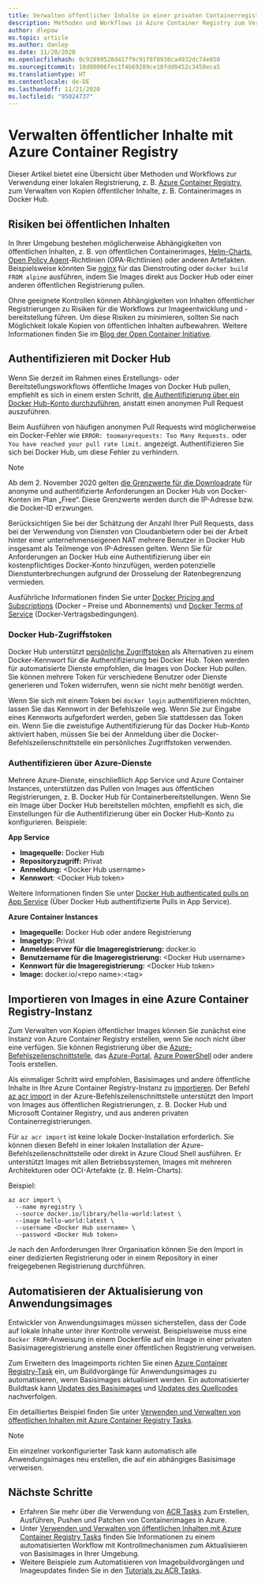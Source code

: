```yaml
---
title: Verwalten öffentlicher Inhalte in einer privaten Containerregistrierung
description: Methoden und Workflows in Azure Container Registry zum Verwalten von Abhängigkeiten in öffentlichen Images von Docker Hub und anderen öffentlichen Inhalten
author: dlepow
ms.topic: article
ms.author: danlep
ms.date: 11/20/2020
ms.openlocfilehash: 0c92899528d417f9c91f8f8930ca4932dc74e850
ms.sourcegitcommit: 10d00006fec1f4b69289ce18fdd0452c3458eca5
ms.translationtype: HT
ms.contentlocale: de-DE
ms.lasthandoff: 11/21/2020
ms.locfileid: "95024737"
---
```

# <a name="manage-public-content-with-azure-container-registry"></a>Verwalten öffentlicher Inhalte mit Azure Container Registry

Dieser Artikel bietet eine Übersicht über Methoden und Workflows zur Verwendung einer lokalen Registrierung, z. B. [Azure Container Registry](container-registry-intro.md), zum Verwalten von Kopien öffentlicher Inhalte, z. B. Containerimages in Docker Hub. 


## <a name="risks-with-public-content"></a>Risiken bei öffentlichen Inhalten

In Ihrer Umgebung bestehen möglicherweise Abhängigkeiten von öffentlichen Inhalten, z. B. von öffentlichen Containerimages, [Helm-Charts](https://helm.sh/), [Open Policy Agent](https://www.openpolicyagent.org/)-Richtlinien (OPA-Richtlinien) oder anderen Artefakten. Beispielsweise könnten Sie [nginx](https://hub.docker.com/_/nginx) für das Dienstrouting oder `docker build FROM alpine` ausführen, indem Sie Images direkt aus Docker Hub oder einer anderen öffentlichen Registrierung pullen. 

Ohne geeignete Kontrollen können Abhängigkeiten von Inhalten öffentlicher Registrierungen zu Risiken für die Workflows zur Imageentwicklung und -bereitstellung führen. Um diese Risiken zu minimieren, sollten Sie nach Möglichkeit lokale Kopien von öffentlichen Inhalten aufbewahren. Weitere Informationen finden Sie im [Blog der Open Container Initiative](https://opencontainers.org/posts/blog/2020-10-30-consuming-public-content/). 

## <a name="authenticate-with-docker-hub"></a>Authentifizieren mit Docker Hub

Wenn Sie derzeit im Rahmen eines Erstellungs- oder Bereitstellungsworkflows öffentliche Images von Docker Hub pullen, empfiehlt es sich in einem ersten Schritt, [die Authentifizierung über ein Docker Hub-Konto durchzuführen](https://docs.docker.com/docker-hub/download-rate-limit/#how-do-i-authenticate-pull-requests), anstatt einen anonymen Pull Request auszuführen.

Beim Ausführen von häufigen anonymen Pull Requests wird möglicherweise ein Docker-Fehler wie `ERROR: toomanyrequests: Too Many Requests.` oder `You have reached your pull rate limit.` angezeigt. Authentifizieren Sie sich bei Docker Hub, um diese Fehler zu verhindern.

> [!NOTE]
> Ab dem 2. November 2020 gelten [die Grenzwerte für die Downloadrate](https://docs.docker.com/docker-hub/download-rate-limit) für anonyme und authentifizierte Anforderungen an Docker Hub von Docker-Konten im Plan „Free“. Diese Grenzwerte werden durch die IP-Adresse bzw. die Docker-ID erzwungen. 
>
> Berücksichtigen Sie bei der Schätzung der Anzahl Ihrer Pull Requests, dass bei der Verwendung von Diensten von Cloudanbietern oder bei der Arbeit hinter einer unternehmenseigenen NAT mehrere Benutzer in Docker Hub insgesamt als Teilmenge von IP-Adressen gelten. Wenn Sie für Anforderungen an Docker Hub eine Authentifizierung über ein kostenpflichtiges Docker-Konto hinzufügen, werden potenzielle Dienstunterbrechungen aufgrund der Drosselung der Ratenbegrenzung vermieden.
>
> Ausführliche Informationen finden Sie unter [Docker Pricing and Subscriptions](https://www.docker.com/pricing) (Docker – Preise und Abonnements) und [Docker Terms of Service](https://www.docker.com/legal/docker-terms-service) (Docker-Vertragsbedingungen).

### <a name="docker-hub-access-token"></a>Docker Hub-Zugriffstoken

Docker Hub unterstützt [persönliche Zugriffstoken](https://docs.docker.com/docker-hub/access-tokens/) als Alternativen zu einem Docker-Kennwort für die Authentifizierung bei Docker Hub. Token werden für automatisierte Dienste empfohlen, die Images von Docker Hub pullen. Sie können mehrere Token für verschiedene Benutzer oder Dienste generieren und Token widerrufen, wenn sie nicht mehr benötigt werden.

Wenn Sie sich mit einem Token bei `docker login` authentifizieren möchten, lassen Sie das Kennwort in der Befehlszeile weg. Wenn Sie zur Eingabe eines Kennworts aufgefordert werden, geben Sie stattdessen das Token ein. Wenn Sie die zweistufige Authentifizierung für das Docker Hub-Konto aktiviert haben, müssen Sie bei der Anmeldung über die Docker-Befehlszeilenschnittstelle ein persönliches Zugriffstoken verwenden.

### <a name="authenticate-from-azure-services"></a>Authentifizieren über Azure-Dienste

Mehrere Azure-Dienste, einschließlich App Service und Azure Container Instances, unterstützen das Pullen von Images aus öffentlichen Registrierungen, z. B. Docker Hub für Containerbereitstellungen. Wenn Sie ein Image über Docker Hub bereitstellen möchten, empfiehlt es sich, die Einstellungen für die Authentifizierung über ein Docker Hub-Konto zu konfigurieren. Beispiele:

**App Service**

* **Imagequelle:** Docker Hub
* **Repositoryzugriff:** Privat
* **Anmeldung:** \<Docker Hub username>
* **Kennwort**: \<Docker Hub token>

Weitere Informationen finden Sie unter [Docker Hub authenticated pulls on App Service](https://azure.github.io/AppService/2020/10/15/Docker-Hub-authenticated-pulls-on-App-Service.html) (Über Docker Hub authentifizierte Pulls in App Service).

**Azure Container Instances**

* **Imagequelle:** Docker Hub oder andere Registrierung
* **Imagetyp:** Privat
* **Anmeldeserver für die Imageregistrierung:** docker.io
* **Benutzername für die Imageregistrierung:** \<Docker Hub username>
* **Kennwort für die Imageregistrierung:** \<Docker Hub token>
* **Image:** docker.io/\<repo name\>:\<tag>

## <a name="import-images-to-an-azure-container-registry"></a>Importieren von Images in eine Azure Container Registry-Instanz
 
Zum Verwalten von Kopien öffentlicher Images können Sie zunächst eine Instanz von Azure Container Registry erstellen, wenn Sie noch nicht über eine verfügen. Sie können Registrierung über die [Azure-Befehlszeilenschnittstelle](container-registry-get-started-azure-cli.md), das [Azure-Portal](container-registry-get-started-portal.md), [Azure PowerShell](container-registry-get-started-powershell.md) oder andere Tools erstellen. 

Als einmaliger Schritt wird empfohlen, Basisimages und andere öffentliche Inhalte in Ihre Azure Container Registry-Instanz zu [importieren](container-registry-import-images.md). Der Befehl [az acr import](/cli/azure/acr#az_acr_import) in der Azure-Befehlszeilenschnittstelle unterstützt den Import von Images aus öffentlichen Registrierungen, z. B. Docker Hub und Microsoft Container Registry, und aus anderen privaten Containerregistrierungen. 

Für `az acr import` ist keine lokale Docker-Installation erforderlich. Sie können diesen Befehl in einer lokalen Installation der Azure-Befehlszeilenschnittstelle oder direkt in Azure Cloud Shell ausführen. Er unterstützt Images mit allen Betriebssystemen, Images mit mehreren Architekturen oder OCI-Artefakte (z. B. Helm-Charts).

Beispiel:

```azurecli-interactive
az acr import \
  --name myregistry \
  --source docker.io/library/hello-world:latest \
  --image hello-world:latest \
  --username <Docker Hub username> \
  --password <Docker Hub token>
```

Je nach den Anforderungen Ihrer Organisation können Sie den Import in einer dedizierten Registrierung oder in einem Repository in einer freigegebenen Registrierung durchführen.

## <a name="automate-application-image-updates"></a>Automatisieren der Aktualisierung von Anwendungsimages

Entwickler von Anwendungsimages müssen sicherstellen, dass der Code auf lokale Inhalte unter ihrer Kontrolle verweist. Beispielsweise muss eine `Docker FROM`-Anweisung in einem Dockerfile auf ein Image in einer privaten Basisimageregistrierung anstelle einer öffentlichen Registrierung verweisen. 

Zum Erweitern des Imageimports richten Sie einen [Azure Container Registry-Task](container-registry-tasks-overview.md) ein, um Buildvorgänge für Anwendungsimages zu automatisieren, wenn Basisimages aktualisiert werden. Ein automatisierter Buildtask kann [Updates des Basisimages](container-registry-tasks-base-images.md) und [Updates des Quellcodes](container-registry-tasks-overview.md#trigger-task-on-source-code-update) nachverfolgen.

Ein detailliertes Beispiel finden Sie unter [Verwenden und Verwalten von öffentlichen Inhalten mit Azure Container Registry Tasks](tasks-consume-public-content.md). 

> [!NOTE]
> Ein einzelner vorkonfigurierter Task kann automatisch alle Anwendungsimages neu erstellen, die auf ein abhängiges Basisimage verweisen. 
 
## <a name="next-steps"></a>Nächste Schritte
 
* Erfahren Sie mehr über die Verwendung von [ACR Tasks](container-registry-tasks-overview.md) zum Erstellen, Ausführen, Pushen und Patchen von Containerimages in Azure.
* Unter [Verwenden und Verwalten von öffentlichen Inhalten mit Azure Container Registry Tasks](tasks-consume-public-content.md) finden Sie Informationen zu einem automatisierten Workflow mit Kontrollmechanismen zum Aktualisieren von Basisimages in Ihrer Umgebung. 
* Weitere Beispiele zum Automatisieren von Imagebuildvorgängen und Imageupdates finden Sie in den [Tutorials zu ACR Tasks](container-registry-tutorial-quick-task.md).

